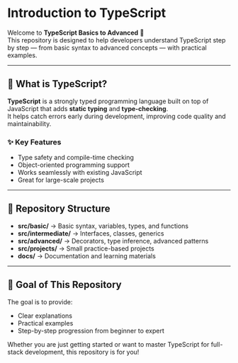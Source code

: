 # Introduction to TypeScript

Welcome to **TypeScript Basics to Advanced** 🚀  
This repository is designed to help developers understand TypeScript step by step — from basic syntax to advanced concepts — with practical examples.

---

## 📘 What is TypeScript?

**TypeScript** is a strongly typed programming language built on top of JavaScript that adds **static typing** and **type-checking**.  
It helps catch errors early during development, improving code quality and maintainability.

### ✨ Key Features
- Type safety and compile-time checking  
- Object-oriented programming support  
- Works seamlessly with existing JavaScript  
- Great for large-scale projects  

---

## 📂 Repository Structure

- **src/basic/** → Basic syntax, variables, types, and functions  
- **src/intermediate/** → Interfaces, classes, generics  
- **src/advanced/** → Decorators, type inference, advanced patterns  
- **src/projects/** → Small practice-based projects  
- **docs/** → Documentation and learning materials  

---

## 🧠 Goal of This Repository

The goal is to provide:
- Clear explanations  
- Practical examples  
- Step-by-step progression from beginner to expert  

Whether you are just getting started or want to master TypeScript for full-stack development, this repository is for you!
